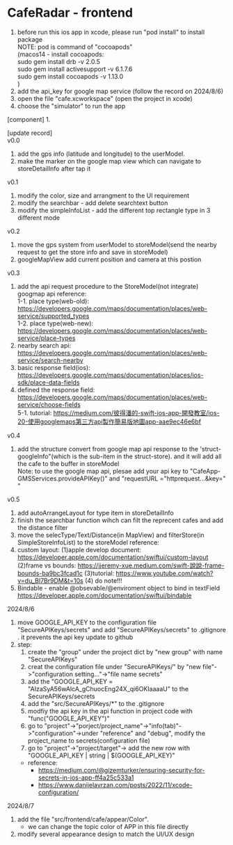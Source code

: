 # CafeRadar - frontend
1. before run this ios app in xcode, please run "pod install" to install package  
NOTE: pod is command of "cocoapods"  
(macos14 - install cocoapods:  
    sudo gem install drb -v 2.0.5   
    sudo gem install activesupport -v 6.1.7.6   
    sudo gem install cocoapods -v 1.13.0   
)  
2. add the api\_key for google map service (follow the record on 2024/8/6)
3. open the file "cafe.xcworkspace" (open the project in xcode)  
4. choose the "simulator" to run the app  

[component]
1. 

[update record]  
v0.0  
1. add the gps info (latitude and longitude) to the userModel.  
2. make the marker on the google map view which can navigate to storeDetailInfo after tap it  

v0.1  
1. modify the color, size and arrangment to the UI requirement  
2. modify the searchbar - add delete searchtext button  
3. modify the simpleInfoList - add the different top rectangle type in 3 different mode   

v0.2  
1. move the gps system from userModel to storeModel(send the nearby request to get the store info and save in storeModel)  
2. googleMapView add current position and camera at this postion  
  
v0.3  
1. add the api request procedure to the StoreModel(not integrate)  
googmap api reference:  
1-1. place type(web-old): https://developers.google.com/maps/documentation/places/web-service/supported_types  
1-2. place type(web-new): https://developers.google.com/maps/documentation/places/web-service/place-types  
2. nearby search api: https://developers.google.com/maps/documentation/places/web-service/search-nearby
3. basic response field(ios): https://developers.google.com/maps/documentation/places/ios-sdk/place-data-fields  
4. defined the response field: https://developers.google.com/maps/documentation/places/web-service/choose-fields  
5-1. tutorial: https://medium.com/彼得潘的-swift-ios-app-開發教室/ios-20-使用googlemaps第三方api製作簡易版地圖app-aae9ec46e6bf

v0.4
1. add the structure convert from google map api response to the 'struct-googleInfo"(which is the sub-item in the struct-store). and it will add all the cafe to the buffer in storeModel  
Note: to use the google map api, plesae add your api key to "CafeApp-GMSServices.provideAPIKey()" and "requestURL ="httprequest...&key=" "

v0.5
1. add autoArrangeLayout for type item in storeDetailInfo
2. finish the searchbar function wihch can filt the reprecent cafes and add the distance filter
3. move the selecType/Text/Distance(in MapView) and filterStore(in SimpleStoreInfoList) to the storeModel
reference:
1. custom layout:
    (1)apple develop document: https://developer.apple.com/documentation/swiftui/custom-layout
    (2)frame vs bounds: https://jjeremy-xue.medium.com/swift-說說-frame-bounds-ba9bc3fcad1c
    (3)tutorial: https://www.youtube.com/watch?v=du_Bl7Br9DM&t=10s
    (4) do note!!!
2. Bindable - enable @obsevable/@enviroment object to bind in textField
    https://developer.apple.com/documentation/swiftui/bindable
    
    
2024/8/6
1. move GOOGLE_API_KEY to the configuration file "SecureAPIKeys/secrets" and add "SecureAPIKeys/secrets" to .gitignore . it prevents the api key update to github 
2. step:
    1. create the "group" under the project dict by "new group" with name "SecureAPIKeys"
    2. creat the configuration file under "SecureAPIKeys/" by "new file"->"configuration setting..."->"file name secrets"
    3. add the "GOOGLE_API_KEY = "AIzaSyA56wAlcA_gChuocEng24X_qi6OKIaaaaU" to the SecureAPIKeys/secrets
    4. add the "src/SecureAPIKeys/\*" to the .gitignore
    4. modfiy the api key in the api function in project code with "func("GOOGLE_API_KEY")"
    5. go to "project"->"porject/project_name"->"info(tab)"->"configuration"->under "reference" and "debug", modify the project\_name to secrets(configuration file)
    7. go to "project"->"project/target"->  add the new row with "GOOGLE_API_KEY | string | $(GOOGLE_API_KEY)"
    * reference: 
        * https://medium.com/@gizemturker/ensuring-security-for-secrets-in-ios-app-ff4a25c533a1
        * https://www.danijelavrzan.com/posts/2022/11/xcode-configuration/
        
2024/8/7
1. add the file "src/frontend/cafe/appear/Color".
    * we can change the topic color of APP in this file directly
2. modify several appearance design to match the UI/UX design
